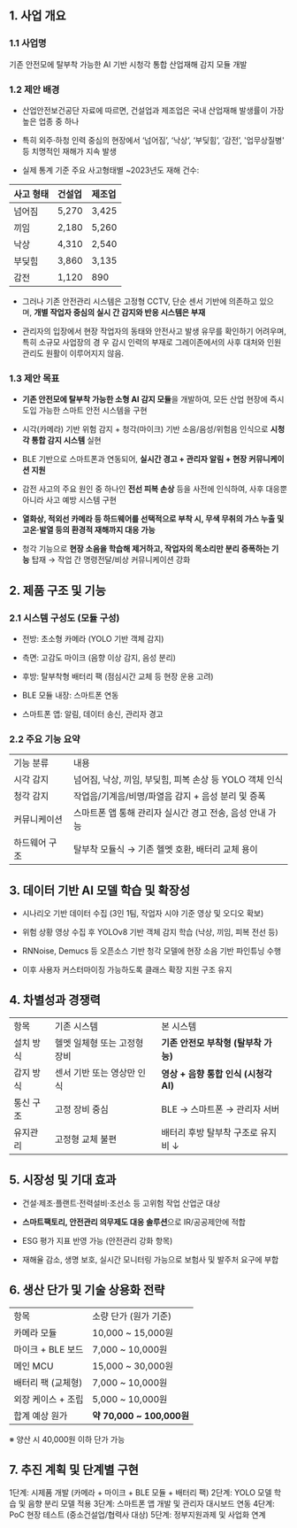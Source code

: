 

## 1. 사업 개요


### 1.1 사업명

기존 안전모에 탈부착 가능한 AI 기반 시청각 통합 산업재해 감지 모듈 개발

### 1.2 제안 배경

- 산업안전보건공단 자료에 따르면, 건설업과 제조업은 국내 산업재해 발생률이 가장 높은 업종 중 하나
    
- 특히 외주·하청 인력 중심의 현장에서 ‘넘어짐’,  ‘낙상’, ‘부딪힘’, ‘감전’, '업무상질병' 등 치명적인 재해가 지속
	발생
    
- 실제 통계 기준 주요 사고형태별 ~2023년도 재해 건수:
    
| 사고 형태 | 건설업   | 제조업   |
| :---- | :---- | :---- |
| 넘어짐   | 5,270 | 3,425 |
| 끼임    | 2,180 | 5,260 |
| 낙상    | 4,310 | 2,540 |
| 부딪힘   | 3,860 | 3,135 |
| 감전    | 1,120 | 890   |

- 그러나 기존 안전관리 시스템은 고정형 CCTV, 단순 센서 기반에 의존하고 있으며, **개별 작업자 중심의 실시
	간 감지와 반응 시스템은 부재**
    
- 관리자의 입장에서 현장 작업자의 동태와 안전사고 발생 유무를 확인하기 어려우며, 특히 소규모 사업장의 경
	우 감시 인력의 부재로 그레이존에서의 사후 대처와 인원 관리도 원활이 이루어지지 않음. 
	
### 1.3 제안 목표

- **기존 안전모에 탈부착 가능한 소형 AI 감지 모듈**을 개발하여, 모든 산업 현장에 즉시 도입 가능한 스마트 안전
	시스템을 구현
    
- 시각(카메라) 기반 위험 감지 + 청각(마이크) 기반 소음/음성/위험음 인식으로 **시청각 통합 감지 시스템** 실현
    
- BLE 기반으로 스마트폰과 연동되어, **실시간 경고 + 관리자 알림 + 현장 커뮤니케이션 지원**
    
- 감전 사고의 주요 원인 중 하나인 **전선 피복 손상** 등을 사전에 인식하여, 
	사후 대응뿐 아니라 사고 예방 시스템 구현
    
- **열화상, 적외선 카메라 등 하드웨어를 선택적으로 부착 시, 무색 무취의 가스 누출 및 고온·발열 등의 
	환경적 재해까지 대응 가능**
    
- 청각 기능으로 **현장 소음을 학습해 제거하고, 작업자의 목소리만 분리 증폭하는 기능** 탑재 → 작업 간 명령전달/비상 커뮤니케이션 강화
    

## 2. 제품 구조 및 기능

### 2.1 시스템 구성도 (모듈 구성)

- 전방: 초소형 카메라 (YOLO 기반 객체 감지)
    
- 측면: 고감도 마이크 (음향 이상 감지, 음성 분리)
    
- 후방: 탈부착형 배터리 팩 (점심시간 교체 등 현장 운용 고려)
    
- BLE 모듈 내장: 스마트폰 연동
    
- 스마트폰 앱: 알림, 데이터 송신, 관리자 경고
    

### 2.2 주요 기능 요약

|   |   |
|---|---|
|기능 분류|내용|
|시각 감지|넘어짐, 낙상, 끼임, 부딪힘, 피복 손상 등 YOLO 객체 인식|
|청각 감지|작업음/기계음/비명/파열음 감지 + 음성 분리 및 증폭|
|커뮤니케이션|스마트폰 앱 통해 관리자 실시간 경고 전송, 음성 안내 가능|
|하드웨어 구조|탈부착 모듈식 → 기존 헬멧 호환, 배터리 교체 용이|

## 3. 데이터 기반 AI 모델 학습 및 확장성

- 시나리오 기반 데이터 수집 (3인 1팀, 작업자 시야 기준 영상 및 오디오 확보)
    
- 위험 상황 영상 수집 후 YOLOv8 기반 객체 감지 학습 (낙상, 끼임, 피복 전선 등)
    
- RNNoise, Demucs 등 오픈소스 기반 청각 모델에 현장 소음 기반 파인튜닝 수행
    
- 이후 사용자 커스터마이징 가능하도록 클래스 확장 지원 구조 유지
    

## 4. 차별성과 경쟁력

|   |   |   |
|---|---|---|
|항목|기존 시스템|본 시스템|
|설치 방식|헬멧 일체형 또는 고정형 장비|**기존 안전모 부착형 (탈부착 가능)**|
|감지 방식|센서 기반 또는 영상만 인식|**영상 + 음향 통합 인식 (시청각 AI)**|
|통신 구조|고정 장비 중심|BLE → 스마트폰 → 관리자 서버|
|유지관리|고정형 교체 불편|배터리 후방 탈부착 구조로 유지비 ↓|

## 5. 시장성 및 기대 효과

- 건설·제조·플랜트·전력설비·조선소 등 고위험 작업 산업군 대상
    
- **스마트팩토리, 안전관리 의무제도 대응 솔루션**으로 IR/공공제안에 적합
    
- ESG 평가 지표 반영 가능 (안전관리 강화 항목)
    
- 재해율 감소, 생명 보호, 실시간 모니터링 가능으로 보험사 및 발주처 요구에 부합
    

## 6. 생산 단가 및 기술 상용화 전략

|   |   |
|---|---|
|항목|소량 단가 (원가 기준)|
|카메라 모듈|10,000 ~ 15,000원|
|마이크 + BLE 보드|7,000 ~ 10,000원|
|메인 MCU|15,000 ~ 30,000원|
|배터리 팩 (교체형)|7,000 ~ 10,000원|
|외장 케이스 + 조립|5,000 ~ 10,000원|
|합계 예상 원가|**약 70,000 ~ 100,000원**|

※ 양산 시 40,000원 이하 단가 가능

## 7. 추진 계획 및 단계별 구현

1단계: 시제품 개발 (카메라 + 마이크 + BLE 모듈 + 배터리 팩) 2단계: YOLO 모델 학습 및 음향 분리 모델 적용 3단계: 스마트폰 앱 개발 및 관리자 대시보드 연동 4단계: PoC 현장 테스트 (중소건설업/협력사 대상) 5단계: 정부지원과제 및 사업화 연계